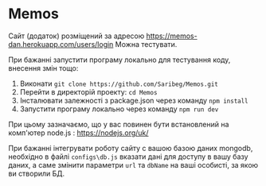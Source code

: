 # Memos

Сайт (додаток) розміщений за адресою https://memos-dan.herokuapp.com/users/login
Можна тестувати.

При бажанні запустити програму локально для тестування коду, внесення змін тощо:
1. Виконати `git clone https://github.com/Saribeg/Memos.git`
2. Перейти в директорій проекту: `cd Memos`
3. Інсталювати залежності з package.json через команду `npm install`
4. Запустити програму локально через команду `npm run dev` 

При цьому зазначаємо, що у вас повинен бути встановлений на комп'ютер node.js : https://nodejs.org/uk/

При бажанні інтегрувати роботу сайту с вашою базою даних mongodb, необхідно в файлі `configs\db.js` вказати дані для доступу в вашу базу даних, а саме змінити параметри `url` та `dbName` на ваші особисті, за якою ви створили БД.
